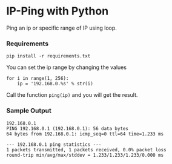 # IP-Ping with Python
Ping an ip or specific range of IP using loop.

### Requirements
```
pip install -r requirements.txt
```

You can set the ip range by changing the values
```
for i in range(1, 256):
    ip = '192.168.0.%s' % str(i)
```

Call the function `ping(ip)` and you will get the result.

### Sample Output
```
192.168.0.1
PING 192.168.0.1 (192.168.0.1): 56 data bytes
64 bytes from 192.168.0.1: icmp_seq=0 ttl=64 time=1.233 ms

--- 192.168.0.1 ping statistics ---
1 packets transmitted, 1 packets received, 0.0% packet loss
round-trip min/avg/max/stddev = 1.233/1.233/1.233/0.000 ms
```
